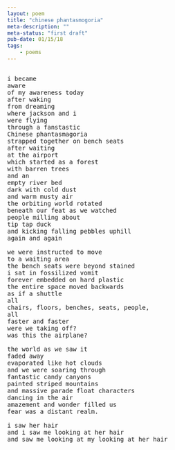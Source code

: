 ```yaml
---
layout: poem
title: "chinese phantasmogoria"
meta-description: ""
meta-status: "first draft"
pub-date: 01/15/18
tags: 
    - poems
---
```

<pre class="stanza">

i became 
aware
of my awareness today
after waking
from dreaming
where jackson and i 
were flying
through a fanstastic
Chinese phantasmagoria
strapped together on bench seats
after waiting
at the airport
which started as a forest
with barren trees
and an
empty river bed
dark with cold dust
and warm musty air
the orbiting world rotated 
beneath our feat as we watched
people milling about
tip tap duck
and kicking falling pebbles uphill
again and again

we were instructed to move
to a waiting area
the bench seats were beyond stained
i sat in fossilized vomit
forever embedded on hard plastic
the entire space moved backwards
as if a shuttle
all
chairs, floors, benches, seats, people,
all
faster and faster
were we taking off?
was this the airplane?

the world as we saw it
faded away
evaporated like hot clouds
and we were soaring through
fantastic candy canyons
painted striped mountains
and massive parade float characters
dancing in the air
amazement and wonder filled us
fear was a distant realm.

i saw her hair
and i saw me looking at her hair
and saw me looking at my looking at her hair


</pre>







